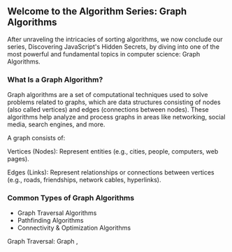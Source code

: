 ## Welcome to the Algorithm Series: Graph Algorithms

After unraveling the intricacies of sorting algorithms, we now conclude our series, Discovering JavaScript's Hidden Secrets, by diving into one of the most powerful and fundamental topics in computer science: Graph Algorithms.

### What Is a Graph Algorithm?
Graph algorithms are a set of computational techniques used to solve problems related to graphs, which are data structures consisting of nodes (also called vertices) and edges (connections between nodes). These algorithms help analyze and process graphs in areas like networking, social media, search engines, and more.

A graph consists of:

Vertices (Nodes): Represent entities (e.g., cities, people, computers, web pages).

Edges (Links): Represent relationships or connections between vertices (e.g., roads, friendships, network cables, hyperlinks).

### Common Types of Graph Algorithms
- Graph Traversal Algorithms
- Pathfinding Algorithms
- Connectivity & Optimization Algorithms

Graph Traversal: Graph ,